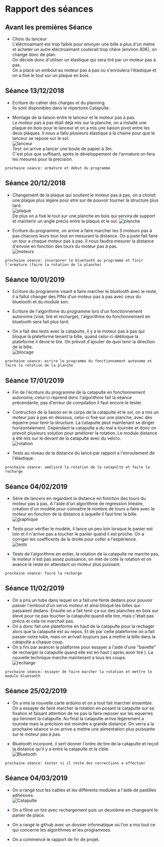 Rapport des séances
== 

Avant les premières Séance
-

* Choix du lanceur  
L'éléctroaimant est trop faible pour envoyer une bille a plus d'un mètre et acheter un autre éléctroaimant couterait trop chère 
(environ 80€), on change donc de plan.  
On décide donc d'utiliser un élastique qui sera tiré par un moteur pas à pas.  
On a placé un embout au moteur pas à pas où s'enroulera l'élastique et on a fixé le tout sur un plaque en bois.  

Séance 13/12/2018
-

* Ecriture du cahier des charges et du planning.  
Ils sont disponibles dans le répertoire Catapulte.  
  
* Montage de la liaison entre le lanceur et le moteur pas à pas.   
Le moteur pas à pas était déjà mis sur la planche, on a installé une plaque en bois pour le lanceur et on a mis une liaison pivot entre les deux plaques. Il nous a fallu plusieurs élastique a la chaine pour que le lanceur se repose sur le sol.  
![lanceur](https://user-images.githubusercontent.com/45574003/49941201-20228f80-fee2-11e8-9116-fdc5400576f7.jpg)  
_Test_: on arrive a lancer une boule de papier à 3m.  
C'est plus que suffisant, après le développement de l'armature on fera les mesures pour la precision.  
  
`prochaine séance: armature et début du programme`  

Séance 20/12/2018
-

* Changement de la plaque qui soutient le moteur pas à pas, on a choisit une plaque plus légère pour etre sur de pouvoir tourner la structure plus tard.  
![plaque](https://user-images.githubusercontent.com/45574003/50400640-8338df80-0788-11e9-98e1-277076fa238b.jpg)  
De plus on a fixé le tout sur une planche en bois qui servira de support et maintenir un angle précis entre la plaque et le sol.
![planche](https://user-images.githubusercontent.com/45574003/50378810-05b38900-063b-11e9-86af-da5ded0d8f53.jpg)  

* Ecriture du programme, on arrive a faire marcher les 3 moteurs pas à pas chacuns leurs tour tout en mesurant la distance. On a juste fait faire un tour a chaque moteur pas à pas. Il nous faudra mesurer la distance d'envoie en fonction des tours du moteur pas à pas.  
![moteurs](https://user-images.githubusercontent.com/45574003/50400621-4836ac00-0788-11e9-8d88-8a11e3deda06.jpg)  

`prochaine séance: incorporer le bluetooth au programme et finir l'armature (faire la rotation de la planche)`  

Séance 10/01/2019  
-  

* Ecriture du programme visant a faire marcher le bluetooth avec le reste, il a fallut changer des PINs d'un moteur pas à pas avec ceux du bluetooth et du module son.  

* Ecriture de l'algorithme du programme lors d'un fonctionnement autonome (visé, tiré et recharge), l'algorithme du fonctionnement en bluetooth sera fait plus tard.  

* On a fait des tests avec la catapulte, il y a le moteur pas à pas qui bloque la plateforme tenant la bille, quand celui-ci débloque la plateforme il dévie le tire. On prévoit d'ajouter de quoi tenir la direction de la bille.  
![blocage](https://user-images.githubusercontent.com/45574003/50964807-81815280-14d0-11e9-8f80-e5afdae7afa0.jpg)  

`prochaine séance: ecrire le programme du fonctionnement autonome et faire la rotation de la planche`  

Séance 17/01/2019  
-  

* Fin de l'écriture du programme de la catapulte en fonctionnement autonome, celui-ci reprend donc l'algorithme fait la séance précendante, pas d'erreur de compilation il faut encore le tester.  

* Contruction de la liaison en le corps de la catapulte et le sol, on a mis un moteur pas à pas en dessous, celui-ci fixé sur une planche, avec des équerre pour tenir la structure. La catapulte peut maintenant se diriger horizontalement. Cependant la catapulte a du mal a tournée et donc on prevoit plusieurs solution pour améliorer la rotation. Le module distance à été mis sur le devant de la catapulte avec du velcro.  
![rotation](https://user-images.githubusercontent.com/45574003/51338832-28468f80-1a8b-11e9-97e8-5e72e4a0757b.jpg)  

* Tests au niveau de la distance du lancé par rapport a l'enroulement de l'élastique.  

`prochaine séance: amélioré la rotation de la catapulte et faire la recharge`  

Séance 04/02/2019
-  

* Série de lancers en regardant la distance en fonction des tours du moteur pas à pas. A l'aide d'un algorithme de regression linéaire, création d'un modèle pour connaitre le nombre de tours a faire avec le moteur en fonciton de la distance à laquelle il faut tirer la bille.  
![graphique](https://user-images.githubusercontent.com/45574003/52116524-a2d9e800-2611-11e9-914d-5da5da1a9df0.JPG)  

* Tests pour vérifier le modèle, il lance un peu loin lorsque le panier est loin et il n'arrive pas a toucher le panier quand il est proche. On a corriger les coefficents de la droite pour coller a l'expérience.  
![tests](https://user-images.githubusercontent.com/45574003/52217918-c0b97e00-2899-11e9-8c44-325fb5f1aeeb.jpg)  

* Tests de l'algorithme en entier, la rotation de la catapulte ne marche pas, le moteur n'est pas assez puissance, on met de coté la rotation et on avance le reste en attendant un moteur plus puissant.

`prochaine séance: faire la recharge`

Séance 11/02/2019
-  

* On a pris un tube dans lequel on a fait une fente dedans pour pouvoir passer l'embout d'un servo moteur et ainsi bloqué les billes qui passaient dedans. Ensuite on a fait tenir ça sur des planches en bois sur élevé pour ne pas toucher la catapulte quand elle tire, mais c'était pas précis et cela ne marchait pas.  
* On a donc fait une plateforme en haut de la catapulte pour la rechager alors que la catapulte est au repos. Et de par cette plateforme on a fait passer notre tube, mais on arrivait toujours pas a mettre la bille dans la catapulte a chaque coup.  
* On a fini par avancer la platforme pour essayer a l'aide d'une "bavette" de recharger la catapulte quand elle est en haut ( après avoir tiré ). La nouvelle technique marche maintenant a tous les coups.  
![recharge](https://user-images.githubusercontent.com/45574003/52584271-e31b4080-2e31-11e9-822e-da887eccfde7.jpg)  

`prochaine séance: essayer de faire marcher la rotation et mettre le module bluetooth`

Séance 25/02/2019
-  

* On a mis la nouvelle carte arduino et on a tout fait marcher ensemble. On a essayer de faire marcher la rotation en posant la catapulte sur sa fixation et faisant attention de ne pas la faire reposer sur les equerres qui tiennent la catapulte. Au final la catapulte arrive légèrement a tournée mais la précision est moindre a grande distance. On verra a la prochaine séance si on arrive a mettre une alimentation plus puissante sur le moteur pas à pas.    

* Bluetooth incorporé, il sert donner l'ordre de tire de la catapulte et reçoit la distance qu'il y a entre la catapulte et la cible.   
![Bluetooth](https://user-images.githubusercontent.com/45574003/53348598-aa906200-391b-11e9-983a-b9ef8bb4e2df.jpg)  

`prochaine séance: tester si il reste des corrections a effectuer`  

Séance 04/03/2019
-  

* On a rangé tout les cables et les différents modules a l'aide de pastilles adhésives.  
![Catapulte]()  

* On a filmé un tire avec rechargement puis un deuxième en changeant le panier de place.  

* On a rangé le github avec un dossier informatique où l'on a mis tout ce qui concerne les algorithmes et les programmes.  

* On a commencé le rapport de fin de projet.  

